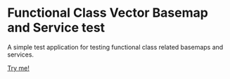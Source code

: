 # Functional Class Vector Basemap and Service test

A simple test application for testing functional class related basemaps and services.

[Try me!](https://wsdot-gis.github.io/fc-basemap-test/)

